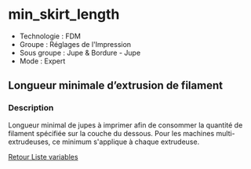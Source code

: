 # min_skirt_length

* Technologie : FDM
* Groupe : Réglages de l'Impression
* Sous groupe : Jupe & Bordure - Jupe
* Mode : Expert

## Longueur minimale d’extrusion de filament

### Description

Longueur minimal de jupes à imprimer afin de consommer la quantité de filament spécifiée sur la couche du dessous.
Pour les machines multi-extrudeuses, ce minimum s'applique à chaque extrudeuse.

[Retour Liste variables](variable_list.md)